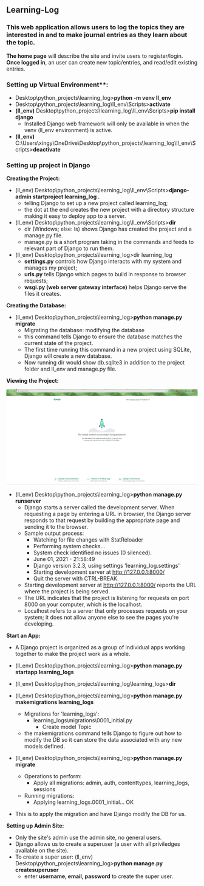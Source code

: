 ## Learning-Log

### This web application allows users to log the topics they are interested in and to make journal entries as they learn about the topic. 

**The home page** will describe the site and invite users to register/login.
**Once logged in**, an user can create new topic/entries, and read/edit existing entries.

### Setting up Virtual Environment**:
- Desktop\python_projects\learning_log>**python -m venv ll_env**
- Desktop\python_projects\learning_log\ll_env\Scripts>**activate**
- **(ll_env)** Desktop\python_projects\learning_log\ll_env\Scripts>**pip install django**
  -  Installed Django web framework will only be available in when the venv (ll_env environment) is active.
- **(ll_env)** C:\Users\xingy\OneDrive\Desktop\python_projects\learning_log\ll_env\Scripts>**deactivate**

### Setting up project in Django
**Creating the Project:**
- (ll_env) Desktop\python_projects\learning_log\ll_env\Scripts>**django-admin startproject learning_log .**
  - telling Django to set up a new project called learning_log;
  - the dot at the end creates the new project with a directory structure making it easy to deploy app to a server.
- (ll_env) Desktop\python_projects\learning_log\ll_env\Scripts>**dir**
  - dir (Windows; else: ls) shows Django has created the project and a manage.py file.
  - manage.py is a short program taking in the commands and feeds to relevant part of Django to run them.
- (ll_env) Desktop\python_projects\learning_log>dir learning_log
  - **settings.py** controls how Django interacts with my system and manages my project;
  - **urls.py** tells Django which pages to build in response to browser requests;
  - **wsgi.py (web server gateway interface)** helps Django serve the files it creates.

**Creating the Database:**
- (ll_env) Desktop\python_projects\learning_log>**python manage.py migrate**
  - Migrating the database: modifying the database
  - this command tells Django to ensure the database matches the current state of the project.
  - The first time running this command in a new project using SQLite, Django will create a new database.
  - Now running dir would show db.sqlite3 in addition to the project folder and ll_env and manage.py file.

**Viewing the Project:**

![Django development server default page on localhost](https://github.com/Xingyixzhang/Learning-Log/blob/main/learning_log/images/default_page_testing.png)
- (ll_env) Desktop\python_projects\learning_log>**python manage.py runserver**
  - Django starts a server called the development server. When requesting a page by entering a URL in browser, the Django server responds to that request by building the appropriate page and sending it to the browser.
  - Sample output process:
    - Watching for file changes with StatReloader
    - Performing system checks...
    - System check identified no issues (0 silenced).
    - June 01, 2021 - 21:58:49
    - Django version 3.2.3, using settings 'learning_log.settings'
    - Starting development server at http://127.0.0.1:8000/
    - Quit the server with CTRL-BREAK.
  - Starting development server at http://127.0.0.1:8000/ reports the URL where the project is being served.
  - The URL indicates that the project is listening for requests on port 8000 on your computer, which is the localhost.
  - Localhost refers to a server that only processes requests on your system; it does not allow anyone else to see the pages you're developing.

**Start an App:**
- A Django project is organized as a group of individual apps working together to make the project work as a whole.
- (ll_env) Desktop\python_projects\learning_log>**python manage.py startapp learning_logs**
- (ll_env) Desktop\python_projects\learning_log\learning_logs>**dir**

- (ll_env) Desktop\python_projects\learning_log>**python manage.py makemigrations learning_logs**
  - Migrations for 'learning_logs':
    - learning_logs\migrations\0001_initial.py
      - Create model Topic
  - the makemigrations command tells Django to figure out how to modify the DB so it can store the data associated with any new models defined.

- (ll_env) Desktop\python_projects\learning_log>**python manage.py migrate**
  - Operations to perform:
    - Apply all migrations: admin, auth, contenttypes, learning_logs, sessions
  - Running migrations:
    - Applying learning_logs.0001_initial... OK
- This is to apply the migration and have Django modify the DB for us.

**Setting up Admin Site:**
- Only the site's admin use the admin site, no general users.
- Django allows us to create a superuser (a user with all priviledges available on the site).
- To create a super user: (ll_env) Desktop\python_projects\learning_log>**python manage.py createsuperuser**
  - enter **username, email, password** to create the super user.
